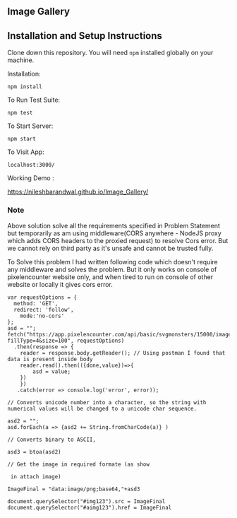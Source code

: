 ## Image Gallery 

## Installation and Setup Instructions 

Clone down this repository. You will need `npm` installed globally on your machine.  

Installation:

`npm install`  

To Run Test Suite:  

`npm test`  

To Start Server:

`npm start`  

To Visit App:

`localhost:3000/`  

Working Demo :

https://nileshbarandwal.github.io/Image_Gallery/

### Note

Above solution solve all the requirements specified in Problem Statement but temporarily as am using middleware(CORS anywhere - NodeJS proxy which adds CORS headers to the proxied request) to resolve Cors error.
But we cannot rely on third party as it's unsafe and cannot be trusted fully.

To Solve this problem I had written following code which doesn't require any middleware and solves the problem. But it only works on console of pixelencounter website only, and when tired to run on console of other website or locally it gives cors error.

```
var requestOptions = {
  method: 'GET',
  redirect: 'follow',
    mode:'no-cors'
};
asd = "";
fetch("https://app.pixelencounter.com/api/basic/svgmonsters/15000/image/png?fillType=4&size=100", requestOptions)
  .then(response => {
    reader = response.body.getReader(); // Using postman I found that data is present inside body
    reader.read().then(({done,value})=>{
        asd = value;
    })
    })
   .catch(error => console.log('error', error));

// Converts unicode number into a character, so the string with numerical values will be changed to a unicode char sequence.

asd2 = "";
asd.forEach(a => {asd2 += String.fromCharCode(a)} )

// Converts binary to ASCII, 

asd3 = btoa(asd2)

// Get the image in required formate (as show

 in attach image)

ImageFinal = "data:image/png;base64,"+asd3

document.querySelector("#img123").src = ImageFinal
document.querySelector("#aimg123").href = ImageFinal
```

